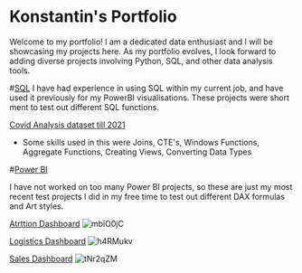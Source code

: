 # Konstantin's Portfolio
Welcome to my portfolio! I am a dedicated data enthusiast and I will be showcasing my projects here. 
As my portfolio evolves, I look forward to adding diverse projects involving Python, SQL, and other data analysis tools. 


#[SQL](https://github.com/KeyganTheGreat/KM_Portfolio/tree/4efa74cd30c96a04e4b8046886f6e45a3cf057cb/SQL) 
I have had experience in using SQL within my current job, and have used it previously for my PowerBI visualisations. 
These projects were short ment to test out different SQL functions.

 [Covid Analysis dataset till 2021](https://github.com/KeyganTheGreat/KM_Portfolio/blob/4efa74cd30c96a04e4b8046886f6e45a3cf057cb/SQL/Covid_Portfolio_1.sql)
  - Some skills used in this were Joins, CTE's, Windows Functions, Aggregate Functions, Creating Views, Converting Data Types




#[Power BI](https://github.com/KeyganTheGreat/KM_Portfolio/tree/d049f1bbca0e68d3557d97993589fbade16b69d6/PowerBI) 


I have not worked on too many Power BI projects, so these are just my most recent test projects I did in my free time to test out different DAX formulas and Art styles.


[Atrttion Dashboard](https://github.com/KeyganTheGreat/KM_Portfolio/blob/d4c06289040fcffa147f8cbf6171bc60291ea16b/PowerBI/Dashboards/Attrition%20Dashboard.pbix)
![mbiO0jC](https://github.com/KeyganTheGreat/KM_Portfolio/assets/124678724/39156f87-29af-45e4-9f06-48a164d8f78a)


[Logistics Dashboard](https://github.com/KeyganTheGreat/KM_Portfolio/blob/d4c06289040fcffa147f8cbf6171bc60291ea16b/PowerBI/Dashboards/Logistics%20Dashboard.pbix)
![h4RMukv](https://github.com/KeyganTheGreat/KM_Portfolio/assets/124678724/0c322340-2968-4e3c-b5ef-163e3df93aca)


[Sales Dashboard](https://github.com/KeyganTheGreat/KM_Portfolio/blob/d4c06289040fcffa147f8cbf6171bc60291ea16b/PowerBI/Dashboards/Sales%20Dashboard.pbix)
![tNr2qZM](https://github.com/KeyganTheGreat/KM_Portfolio/assets/124678724/b89c3f35-0b59-4731-af04-db66865e3665)

